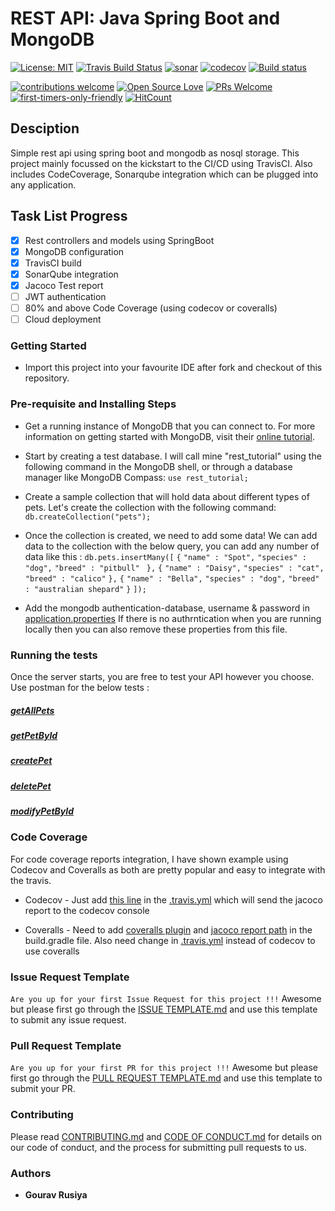 # REST API: Java Spring Boot and MongoDB
[![License: MIT](https://img.shields.io/badge/License-MIT-yellow.svg)](https://github.com/GouravRusiya30/SpringBootRestAPI/blob/master/LICENSE)
[![Travis Build Status](https://travis-ci.org/GouravRusiya30/SpringBootRestAPI.svg?branch=master)](https://travis-ci.org/GouravRusiya30/SpringBootRestAPI)
[![sonar](https://sonarcloud.io/api/project_badges/measure?project=GouravRusiya30_SpringBootRestAPI&metric=alert_status)](https://sonarcloud.io/dashboard?id=GouravRusiya30_SpringBootRestAPI)
[![codecov](https://codecov.io/gh/GouravRusiya30/SpringBootRestAPI/branch/master/graph/badge.svg)](https://codecov.io/gh/GouravRusiya30/SpringBootRestAPI)
[![Build status](https://ci.appveyor.com/api/projects/status/github/GouravRusiya30/SpringBootRestAPI?svg=true)](hhttps://ci.appveyor.com/api/projects/status/github/GouravRusiya30/SpringBootRestAPI)

[![contributions welcome](https://img.shields.io/badge/contributions-welcome-brightgreen.svg?style=flat)](https://github.com/dwyl/esta/issues)
[![Open Source Love](https://badges.frapsoft.com/os/v1/open-source.svg?v=103)](https://github.com/ellerbrock/open-source-badges/)
[![PRs Welcome](https://img.shields.io/badge/PRs-welcome-brightgreen.svg?style=flat-square)](http://makeapullrequest.com)
[![first-timers-only-friendly](http://img.shields.io/badge/first--timers--only-friendly-blue.svg?style=flat-square)](https://code.publiclab.org#r=all)
[![HitCount](http://hits.dwyl.io/GouravRusiya30/SpringBootRestAPI.svg)](http://hits.dwyl.io/GouravRusiya30/SpringBootRestAPI)

## Desciption
Simple rest api using spring boot and mongodb as nosql storage. 
This project mainly focussed on the kickstart to the CI/CD using TravisCI. Also includes CodeCoverage, Sonarqube integration which can be plugged into any application.

## Task List Progress
- [X] Rest controllers and models using SpringBoot
- [X] MongoDB configuration
- [X] TravisCI build
- [X] SonarQube integration 
- [X] Jacoco Test report
- [ ] JWT authentication
- [ ] 80% and above Code Coverage (using codecov or coveralls)
- [ ] Cloud deployment

### Getting Started
* Import this project into your favourite IDE after fork and checkout of this repository.

### Pre-requisite and Installing Steps

* Get a running instance of MongoDB that you can connect to. 
For more information on getting started with MongoDB, visit their [online tutorial](https://docs.mongodb.com/manual/).
* Start by creating a test database. I will call mine "rest_tutorial" using the following command in the MongoDB shell, or through a database manager like MongoDB Compass:
```use rest_tutorial;```

* Create a sample collection that will hold data about different types of pets. Let's create the collection with the following command:
```db.createCollection("pets");```

* Once the collection is created, we need to add some data! 
We can add data to the collection with the below query, you can add any number of data like this :
```db.pets.insertMany([```
  ```{```
    ```"name" : "Spot",```
    ```"species" : "dog",```
    ```"breed" : "pitbull"```
 ``` },```
  ```{```
    ```"name" : "Daisy",```
    ```"species" : "cat",```
    ```"breed" : "calico"```
  ```},```
  ```{```
    ```"name" : "Bella",```
    ```"species" : "dog",```
    ```"breed" : "australian shepard"```
  ```}```
```]);```

* Add the mongodb authentication-database, username & password in [application.properties](https://github.com/GouravRusiya30/SpringBootRestAPI/blob/master/src/main/resources/application.properties)
If there is no authrntication when you are running locally then you can also remove these properties from this file.


### Running the tests
Once the server starts, you are free to test your API however you choose.
Use postman for the below tests :
##### [getAllPets](https://github.com/GouravRusiya30/SpringBootRestAPI/blob/master/docs/getAllPets.png)

##### [getPetById](https://github.com/GouravRusiya30/SpringBootRestAPI/blob/master/docs/getPetById.png)

##### [createPet](https://github.com/GouravRusiya30/SpringBootRestAPI/blob/master/docs/createPet.png)

##### [deletePet](https://github.com/GouravRusiya30/SpringBootRestAPI/blob/master/docs/deletePet.png)

##### [modifyPetById](https://github.com/GouravRusiya30/SpringBootRestAPI/blob/master/docs/modifyPetById.png)

### Code Coverage
For code coverage reports integration, I have shown example using Codecov and Coveralls as both are pretty popular and easy to integrate with the travis.

* Codecov -  Just add [this line](https://github.com/GouravRusiya30/SpringBootRestAPI/blob/master/.travis.yml#L5) in the [.travis.yml](https://github.com/GouravRusiya30/SpringBootRestAPI/blob/master/.travis.yml) which will send the jacoco report to the codecov console

* Coveralls - Need to add [coveralls plugin](https://github.com/GouravRusiya30/SpringBootRestAPI/blob/coverall-integration/build.gradle#L3) and [jacoco report path](https://github.com/GouravRusiya30/SpringBootRestAPI/blob/97df783623e5c35696451c580cc7895d17c0743a/build.gradle#L52) in the build.gradle file. Also need change in [.travis.yml](https://github.com/GouravRusiya30/SpringBootRestAPI/blob/97df783623e5c35696451c580cc7895d17c0743a/build.gradle#L52) instead of codecov to use coveralls

### Issue Request Template
``Are you up for your first Issue Request for this project !!!``
Awesome but please first go through the [ISSUE TEMPLATE.md](https://github.com/GouravRusiya30/SpringBootRestAPI/tree/master/.github/ISSUE_TEMPLATE/feature_request.md) and use this template to submit any issue request.

### Pull Request Template
``Are you up for your first PR for this project !!!``
Awesome but please first go through the [PULL REQUEST TEMPLATE.md](https://github.com/GouravRusiya30/SpringBootRestAPI/blob/master/PULL_REQUEST_TEMPLATE.md) and use this template to submit your PR.

### Contributing
Please read [CONTRIBUTING.md](https://github.com/GouravRusiya30/SpringBootRestAPI/blob/master/CONTRIBUTING.md) and [CODE OF CONDUCT.md](https://github.com/GouravRusiya30/SpringBootRestAPI/blob/master/CODE_OF_CONDUCT.md) for details on our code of conduct, and the process for submitting pull requests to us.

### Authors
* **Gourav Rusiya** 

